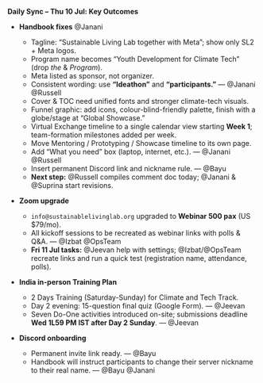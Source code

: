 **Daily Sync – Thu 10 Jul: Key Outcomes**

* **Handbook fixes**
 @Janani
  * Tagline: “Sustainable Living Lab together with Meta”; show only SL2 + Meta logos.
  * Program name becomes “Youth Development for Climate Tech” (drop *the* & *Program*).
  * Meta listed as sponsor, not organizer.
  * Consistent wording: use **“Ideathon”** and **“participants.”** — @Janani @Russell
  * Cover & TOC need unified fonts and stronger climate-tech visuals.
  * Funnel graphic: add icons, colour-blind-friendly palette, finish with a globe/stage at “Global Showcase.”
  * Virtual Exchange timeline to a single calendar view starting **Week 1**; team-formation milestones added per week.
  * Move Mentoring / Prototyping / Showcase timeline to its own page.
  * Add “What you need” box (laptop, internet, etc.). — @Janani @Russell
  * Insert permanent Discord link and nickname rule. — @Bayu
  * **Next step:** @Russell compiles comment doc today; @Janani & @Suprina start revisions.

* **Zoom upgrade**

  * `info@sustainablelivinglab.org` upgraded to **Webinar 500 pax** (US \$79/mo).
  * All kickoff sessions to be recreated as webinar links with polls & Q\&A. — @Izbat @OpsTeam
  * **Fri 11 Jul tasks:** @Jeevan help with settings; @Izbat/@OpsTeam recreate links and run a quick test (registration name, attendance, polls).

* **India in-person Training Plan**
  * 2 Days Training (Saturday-Sunday) for Climate and Tech Track.
  * Day 2 evening: 15-question final quiz (Google Form). — @Jeevan
  * Seven Do-One activities introduced on-site; submissions deadline **Wed 1L59 PM IST after Day 2 Sunday**. — @Jeevan

* **Discord onboarding**

  * Permanent invite link ready. — @Bayu
  * Handbook will instruct participants to change their server nickname to their real name. — @Bayu @Janani

